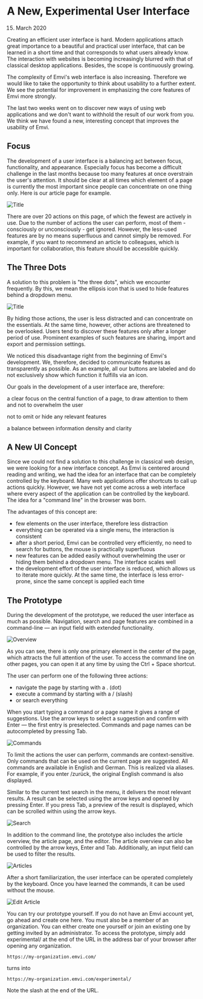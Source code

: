 # A New, Experimental User Interface

15. March 2020

Creating an efficient user interface is hard. Modern applications attach great importance to a beautiful and practical user interface, that can be learned in a short time and that corresponds to what users already know. The interaction with websites is becoming increasingly blurred with that of classical desktop applications. Besides, the scope is continuously growing.

The complexity of Emvi's web interface is also increasing. Therefore we would like to take the opportunity to think about usability to a further extent. We see the potential for improvement in emphasizing the core features of Emvi more strongly.

The last two weeks went on to discover new ways of using web applications and we don't want to withhold the result of our work from you. We think we have found a new, interesting concept that improves the usability of Emvi.

## Focus

The development of a user interface is a balancing act between focus, functionality, and appearance. Especially focus has become a difficult challenge in the last months because too many features at once overstrain the user's attention. It should be clear at all times which element of a page is currently the most important since people can concentrate on one thing only. Here is our article page for example.

![Title](/assets/blog/experimental-ui/title.png)

There are over 20 actions on this page, of which the fewest are actively in use. Due to the number of actions the user can perform, most of them - consciously or unconsciously - get ignored. However, the less-used features are by no means superfluous and cannot simply be removed. For example, if you want to recommend an article to colleagues, which is important for collaboration, this feature should be accessible quickly.

## The Three Dots

A solution to this problem is "the three dots", which we encounter frequently. By this, we mean the ellipsis icon that is used to hide features behind a dropdown menu.

![Title](/assets/blog/experimental-ui/dots.png)

By hiding those actions, the user is less distracted and can concentrate on the essentials. At the same time, however, other actions are threatened to be overlooked. Users tend to discover these features only after a longer period of use. Prominent examples of such features are sharing, import and export and permission settings.

We noticed this disadvantage right from the beginning of Emvi's development. We, therefore, decided to communicate features as transparently as possible. As an example, all our buttons are labeled and do not exclusively show which function it fulfills via an icon.

Our goals in the development of a user interface are, therefore:

a clear focus on the central function of a page, to draw attention to them and not to overwhelm the user

not to omit or hide any relevant features

a balance between information density and clarity

## A New UI Concept

Since we could not find a solution to this challenge in classical web design, we were looking for a new interface concept. As Emvi is centered around reading and writing, we had the idea for an interface that can be completely controlled by the keyboard. Many web applications offer shortcuts to call up actions quickly. However, we have not yet come across a web interface where every aspect of the application can be controlled by the keyboard. The idea for a "command line" in the browser was born.

The advantages of this concept are:

* few elements on the user interface, therefore less distraction
* everything can be operated via a single menu, the interaction is consistent
* after a short period, Emvi can be controlled very efficiently, no need to search for buttons, the mouse is practically superfluous
* new features can be added easily without overwhelming the user or hiding them behind a dropdown menu. The interface scales well
* the development effort of the user interface is reduced, which allows us to iterate more quickly. At the same time, the interface is less error-prone, since the same concept is applied each time

## The Prototype

During the development of the prototype, we reduced the user interface as much as possible. Navigation, search and page features are combined in a command-line — an input field with extended functionality.

![Overview](/assets/blog/experimental-ui/overview.png)

As you can see, there is only one primary element in the center of the page, which attracts the full attention of the user. To access the command line on other pages, you can open it at any time by using the Ctrl + Space shortcut.

The user can perform one of the following three actions:

* navigate the page by starting with a . (dot)
* execute a command by starting with a / (slash)
* or search everything

When you start typing a command or a page name it gives a range of suggestions. Use the arrow keys to select a suggestion and confirm with Enter — the first entry is preselected. Commands and page names can be autocompleted by pressing Tab.

![Commands](/assets/blog/experimental-ui/commands.gif)

To limit the actions the user can perform, commands are context-sensitive. Only commands that can be used on the current page are suggested. All commands are available in English and German. This is realized via aliases. For example, if you enter /zurück, the original English command is also displayed.

Similar to the current text search in the menu, it delivers the most relevant results. A result can be selected using the arrow keys and opened by pressing Enter. If you press Tab, a preview of the result is displayed, which can be scrolled within using the arrow keys.

![Search](/assets/blog/experimental-ui/search.gif)

In addition to the command line, the prototype also includes the article overview, the article page, and the editor. The article overview can also be controlled by the arrow keys, Enter and Tab. Additionally, an input field can be used to filter the results.

![Articles](/assets/blog/experimental-ui/articles.png)

After a short familiarization, the user interface can be operated completely by the keyboard. Once you have learned the commands, it can be used without the mouse.

![Edit Article](/assets/blog/experimental-ui/edit.gif)

You can try our prototype yourself. If you do not have an Emvi account yet, go ahead and create one here. You must also be a member of an organization. You can either create one yourself or join an existing one by getting invited by an administrator. To access the prototype, simply add experimental/ at the end of the URL in the address bar of your browser after opening any organization.

`https://my-organization.emvi.com/`

turns into

`https://my-organization.emvi.com/experimental/`

Note the slash at the end of the URL.
